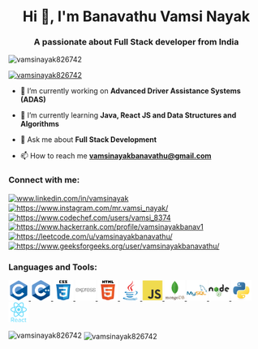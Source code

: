 <h1 align="center">Hi 👋, I'm Banavathu Vamsi Nayak</h1>
<h3 align="center">A passionate about Full Stack developer from India</h3>

<p align="left"> <img src="https://komarev.com/ghpvc/?username=vamsinayak826742&label=Profile%20views&color=0e75b6&style=flat" alt="vamsinayak826742" /> </p>

<p align="left"> <a href="https://github.com/ryo-ma/github-profile-trophy"><img src="https://github-profile-trophy.vercel.app/?username=vamsinayak826742" alt="vamsinayak826742" /></a> </p>

- 🔭 I’m currently working on **Advanced Driver Assistance Systems (ADAS)**

- 🌱 I’m currently learning **Java, React JS and Data Structures and Algorithms**

- 💬 Ask me about **Full Stack Development**

- 📫 How to reach me **vamsinayakbanavathu@gmail.com**

<h3 align="left">Connect with me:</h3>
<p align="left">
<a href="https://linkedin.com/in/www.linkedin.com/in/vamsinayak" target="blank"><img align="center" src="https://raw.githubusercontent.com/rahuldkjain/github-profile-readme-generator/master/src/images/icons/Social/linked-in-alt.svg" alt="www.linkedin.com/in/vamsinayak" height="30" width="40" /></a>
<a href="https://instagram.com/https://www.instagram.com/mr.vamsi_nayak/" target="blank"><img align="center" src="https://raw.githubusercontent.com/rahuldkjain/github-profile-readme-generator/master/src/images/icons/Social/instagram.svg" alt="https://www.instagram.com/mr.vamsi_nayak/" height="30" width="40" /></a>
<a href="https://www.codechef.com/users/https://www.codechef.com/users/vamsi_8374" target="blank"><img align="center" src="https://cdn.jsdelivr.net/npm/simple-icons@3.1.0/icons/codechef.svg" alt="https://www.codechef.com/users/vamsi_8374" height="30" width="40" /></a>
<a href="https://www.hackerrank.com/https://www.hackerrank.com/profile/vamsinayakbanav1" target="blank"><img align="center" src="https://raw.githubusercontent.com/rahuldkjain/github-profile-readme-generator/master/src/images/icons/Social/hackerrank.svg" alt="https://www.hackerrank.com/profile/vamsinayakbanav1" height="30" width="40" /></a>
<a href="https://www.leetcode.com/https://leetcode.com/u/vamsinayakbanavathu/" target="blank"><img align="center" src="https://raw.githubusercontent.com/rahuldkjain/github-profile-readme-generator/master/src/images/icons/Social/leet-code.svg" alt="https://leetcode.com/u/vamsinayakbanavathu/" height="30" width="40" /></a>
<a href="https://auth.geeksforgeeks.org/user/https://www.geeksforgeeks.org/user/vamsinayakbanavathu/" target="blank"><img align="center" src="https://raw.githubusercontent.com/rahuldkjain/github-profile-readme-generator/master/src/images/icons/Social/geeks-for-geeks.svg" alt="https://www.geeksforgeeks.org/user/vamsinayakbanavathu/" height="30" width="40" /></a>
</p>

<h3 align="left">Languages and Tools:</h3>
<p align="left"> <a href="https://www.cprogramming.com/" target="_blank" rel="noreferrer"> <img src="https://raw.githubusercontent.com/devicons/devicon/master/icons/c/c-original.svg" alt="c" width="40" height="40"/> </a> <a href="https://www.w3schools.com/cpp/" target="_blank" rel="noreferrer"> <img src="https://raw.githubusercontent.com/devicons/devicon/master/icons/cplusplus/cplusplus-original.svg" alt="cplusplus" width="40" height="40"/> </a> <a href="https://www.w3schools.com/css/" target="_blank" rel="noreferrer"> <img src="https://raw.githubusercontent.com/devicons/devicon/master/icons/css3/css3-original-wordmark.svg" alt="css3" width="40" height="40"/> </a> <a href="https://expressjs.com" target="_blank" rel="noreferrer"> <img src="https://raw.githubusercontent.com/devicons/devicon/master/icons/express/express-original-wordmark.svg" alt="express" width="40" height="40"/> </a> <a href="https://www.w3.org/html/" target="_blank" rel="noreferrer"> <img src="https://raw.githubusercontent.com/devicons/devicon/master/icons/html5/html5-original-wordmark.svg" alt="html5" width="40" height="40"/> </a> <a href="https://www.java.com" target="_blank" rel="noreferrer"> <img src="https://raw.githubusercontent.com/devicons/devicon/master/icons/java/java-original.svg" alt="java" width="40" height="40"/> </a> <a href="https://developer.mozilla.org/en-US/docs/Web/JavaScript" target="_blank" rel="noreferrer"> <img src="https://raw.githubusercontent.com/devicons/devicon/master/icons/javascript/javascript-original.svg" alt="javascript" width="40" height="40"/> </a> <a href="https://www.mongodb.com/" target="_blank" rel="noreferrer"> <img src="https://raw.githubusercontent.com/devicons/devicon/master/icons/mongodb/mongodb-original-wordmark.svg" alt="mongodb" width="40" height="40"/> </a> <a href="https://www.mysql.com/" target="_blank" rel="noreferrer"> <img src="https://raw.githubusercontent.com/devicons/devicon/master/icons/mysql/mysql-original-wordmark.svg" alt="mysql" width="40" height="40"/> </a> <a href="https://nodejs.org" target="_blank" rel="noreferrer"> <img src="https://raw.githubusercontent.com/devicons/devicon/master/icons/nodejs/nodejs-original-wordmark.svg" alt="nodejs" width="40" height="40"/> </a> <a href="https://www.python.org" target="_blank" rel="noreferrer"> <img src="https://raw.githubusercontent.com/devicons/devicon/master/icons/python/python-original.svg" alt="python" width="40" height="40"/> </a> <a href="https://reactjs.org/" target="_blank" rel="noreferrer"> <img src="https://raw.githubusercontent.com/devicons/devicon/master/icons/react/react-original-wordmark.svg" alt="react" width="40" height="40"/> </a> </p>

<p><img align="left" src="https://github-readme-stats.vercel.app/api/top-langs?username=vamsinayak826742&show_icons=true&locale=en&layout=compact" alt="vamsinayak826742" /></p>

<p>&nbsp;<img align="center" src="https://github-readme-stats.vercel.app/api?username=vamsinayak826742&show_icons=true&locale=en" alt="vamsinayak826742" /></p>


